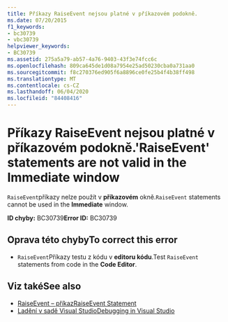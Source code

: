 ```yaml
---
title: Příkazy RaiseEvent nejsou platné v příkazovém podokně.
ms.date: 07/20/2015
f1_keywords:
- bc30739
- vbc30739
helpviewer_keywords:
- BC30739
ms.assetid: 275a5a79-ab57-4a76-9403-43f3e74fcc6c
ms.openlocfilehash: 809ca645de1d08a7954e25ad50230cba0a731aa0
ms.sourcegitcommit: f8c270376ed905f6a8896ce0fe25b4f4b38ff498
ms.translationtype: MT
ms.contentlocale: cs-CZ
ms.lasthandoff: 06/04/2020
ms.locfileid: "84408416"
---
```

# <a name="raiseevent-statements-are-not-valid-in-the-immediate-window"></a><span data-ttu-id="4f6c9-102">Příkazy RaiseEvent nejsou platné v příkazovém podokně.</span><span class="sxs-lookup"><span data-stu-id="4f6c9-102">'RaiseEvent' statements are not valid in the Immediate window</span></span>
<span data-ttu-id="4f6c9-103">`RaiseEvent`příkazy nelze použít v **příkazovém** okně.</span><span class="sxs-lookup"><span data-stu-id="4f6c9-103">`RaiseEvent` statements cannot be used in the **Immediate** window.</span></span>  
  
 <span data-ttu-id="4f6c9-104">**ID chyby:** BC30739</span><span class="sxs-lookup"><span data-stu-id="4f6c9-104">**Error ID:** BC30739</span></span>  
  
## <a name="to-correct-this-error"></a><span data-ttu-id="4f6c9-105">Oprava této chyby</span><span class="sxs-lookup"><span data-stu-id="4f6c9-105">To correct this error</span></span>  
  
- <span data-ttu-id="4f6c9-106">`RaiseEvent`Příkazy testu z kódu v **editoru kódu**.</span><span class="sxs-lookup"><span data-stu-id="4f6c9-106">Test `RaiseEvent` statements from code in the **Code Editor**.</span></span>  
  
## <a name="see-also"></a><span data-ttu-id="4f6c9-107">Viz také</span><span class="sxs-lookup"><span data-stu-id="4f6c9-107">See also</span></span>

- [<span data-ttu-id="4f6c9-108">RaiseEvent – příkaz</span><span class="sxs-lookup"><span data-stu-id="4f6c9-108">RaiseEvent Statement</span></span>](../language-reference/statements/raiseevent-statement.md)
- [<span data-ttu-id="4f6c9-109">Ladění v sadě Visual Studio</span><span class="sxs-lookup"><span data-stu-id="4f6c9-109">Debugging in Visual Studio</span></span>](/visualstudio/debugger/debugger-feature-tour)
